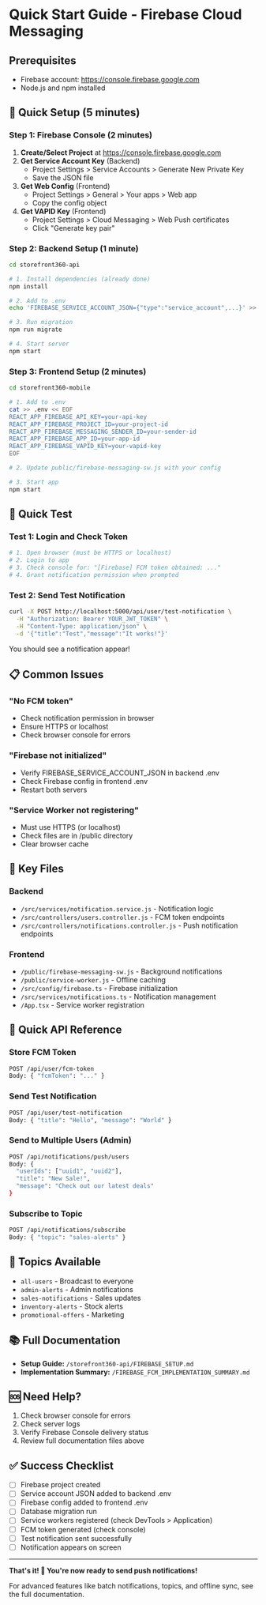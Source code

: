 # Quick Start Guide - Firebase Cloud Messaging

## Prerequisites
- Firebase account: https://console.firebase.google.com
- Node.js and npm installed

## 🚀 Quick Setup (5 minutes)

### Step 1: Firebase Console (2 minutes)

1. **Create/Select Project** at https://console.firebase.google.com
2. **Get Service Account Key** (Backend)
   - Project Settings > Service Accounts > Generate New Private Key
   - Save the JSON file
3. **Get Web Config** (Frontend)
   - Project Settings > General > Your apps > Web app
   - Copy the config object
4. **Get VAPID Key** (Frontend)
   - Project Settings > Cloud Messaging > Web Push certificates
   - Click "Generate key pair"

### Step 2: Backend Setup (1 minute)

```bash
cd storefront360-api

# 1. Install dependencies (already done)
npm install

# 2. Add to .env
echo 'FIREBASE_SERVICE_ACCOUNT_JSON={"type":"service_account",...}' >> .env

# 3. Run migration
npm run migrate

# 4. Start server
npm start
```

### Step 3: Frontend Setup (2 minutes)

```bash
cd storefront360-mobile

# 1. Add to .env
cat >> .env << EOF
REACT_APP_FIREBASE_API_KEY=your-api-key
REACT_APP_FIREBASE_PROJECT_ID=your-project-id
REACT_APP_FIREBASE_MESSAGING_SENDER_ID=your-sender-id
REACT_APP_FIREBASE_APP_ID=your-app-id
REACT_APP_FIREBASE_VAPID_KEY=your-vapid-key
EOF

# 2. Update public/firebase-messaging-sw.js with your config

# 3. Start app
npm start
```

## 🧪 Quick Test

### Test 1: Login and Check Token
```bash
# 1. Open browser (must be HTTPS or localhost)
# 2. Login to app
# 3. Check console for: "[Firebase] FCM token obtained: ..."
# 4. Grant notification permission when prompted
```

### Test 2: Send Test Notification
```bash
curl -X POST http://localhost:5000/api/user/test-notification \
  -H "Authorization: Bearer YOUR_JWT_TOKEN" \
  -H "Content-Type: application/json" \
  -d '{"title":"Test","message":"It works!"}'
```

You should see a notification appear!

## 📋 Common Issues

### "No FCM token"
- Check notification permission in browser
- Ensure HTTPS or localhost
- Check browser console for errors

### "Firebase not initialized"
- Verify FIREBASE_SERVICE_ACCOUNT_JSON in backend .env
- Check Firebase config in frontend .env
- Restart both servers

### "Service Worker not registering"
- Must use HTTPS (or localhost)
- Check files are in /public directory
- Clear browser cache

## 🔑 Key Files

### Backend
- `/src/services/notification.service.js` - Notification logic
- `/src/controllers/users.controller.js` - FCM token endpoints
- `/src/controllers/notifications.controller.js` - Push notification endpoints

### Frontend
- `/public/firebase-messaging-sw.js` - Background notifications
- `/public/service-worker.js` - Offline caching
- `/src/config/firebase.ts` - Firebase initialization
- `/src/services/notifications.ts` - Notification management
- `/App.tsx` - Service worker registration

## 📡 Quick API Reference

### Store FCM Token
```bash
POST /api/user/fcm-token
Body: { "fcmToken": "..." }
```

### Send Test Notification
```bash
POST /api/user/test-notification
Body: { "title": "Hello", "message": "World" }
```

### Send to Multiple Users (Admin)
```bash
POST /api/notifications/push/users
Body: {
  "userIds": ["uuid1", "uuid2"],
  "title": "New Sale!",
  "message": "Check out our latest deals"
}
```

### Subscribe to Topic
```bash
POST /api/notifications/subscribe
Body: { "topic": "sales-alerts" }
```

## 🎯 Topics Available

- `all-users` - Broadcast to everyone
- `admin-alerts` - Admin notifications
- `sales-notifications` - Sales updates
- `inventory-alerts` - Stock alerts
- `promotional-offers` - Marketing

## 📚 Full Documentation

- **Setup Guide:** `/storefront360-api/FIREBASE_SETUP.md`
- **Implementation Summary:** `/FIREBASE_FCM_IMPLEMENTATION_SUMMARY.md`

## 🆘 Need Help?

1. Check browser console for errors
2. Check server logs
3. Verify Firebase Console delivery status
4. Review full documentation files above

## ✅ Success Checklist

- [ ] Firebase project created
- [ ] Service account JSON added to backend .env
- [ ] Firebase config added to frontend .env
- [ ] Database migration run
- [ ] Service workers registered (check DevTools > Application)
- [ ] FCM token generated (check console)
- [ ] Test notification sent successfully
- [ ] Notification appears on screen

---

**That's it! 🎉 You're now ready to send push notifications!**

For advanced features like batch notifications, topics, and offline sync, see the full documentation.
